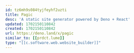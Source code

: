 ```yaml
---
id: tz6mh9s084tyjfeyhf2uzti
title: Pagic
desc: 'A static site generator powered by Deno + React'
updated: 1702150110842
created: 1702150110842
url: https://deno.land/x/pagic
similar_to: [[prdct.lume]]
type: "[[c.software.web.website_builder]]"
---
```

